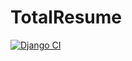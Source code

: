 # TotalResume
[![Django CI](https://github.com/codyw-io/totalresume/actions/workflows/django.yml/badge.svg)](https://github.com/codyw-io/totalresume/actions/workflows/django.yml)
